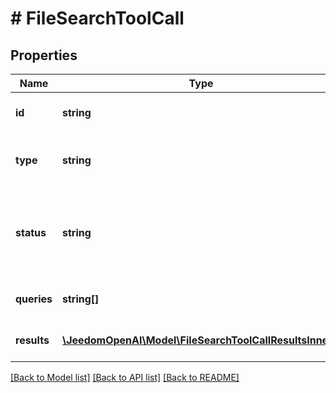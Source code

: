 # # FileSearchToolCall

## Properties

Name | Type | Description | Notes
------------ | ------------- | ------------- | -------------
**id** | **string** | The unique ID of the file search tool call. |
**type** | **string** | The type of the file search tool call. Always &#x60;file_search_call&#x60;. |
**status** | **string** | The status of the file search tool call. One of &#x60;in_progress&#x60;,  &#x60;searching&#x60;, &#x60;incomplete&#x60; or &#x60;failed&#x60;, |
**queries** | **string[]** | The queries used to search for files. |
**results** | [**\JeedomOpenAI\Model\FileSearchToolCallResultsInner[]**](FileSearchToolCallResultsInner.md) | The results of the file search tool call. | [optional]

[[Back to Model list]](../../README.md#models) [[Back to API list]](../../README.md#endpoints) [[Back to README]](../../README.md)
